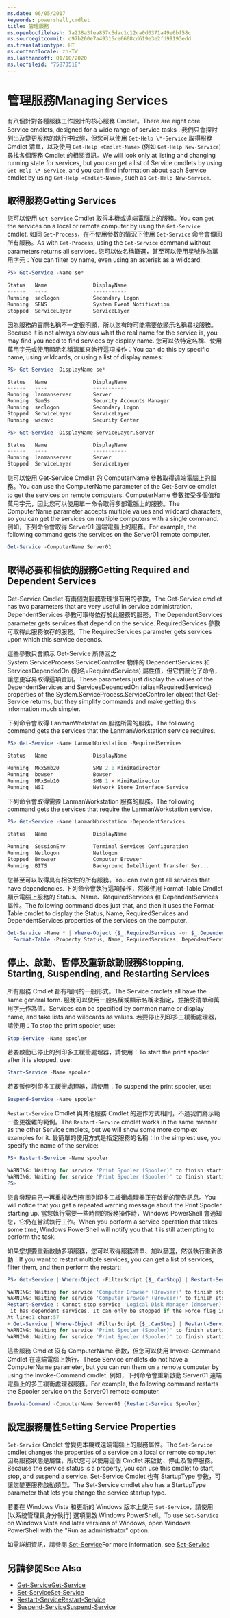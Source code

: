 ```yaml
---
ms.date: 06/05/2017
keywords: powershell,cmdlet
title: 管理服務
ms.openlocfilehash: 7a238a3fea857c5dac1c12ca0d0371a49e6bf58c
ms.sourcegitcommit: d97b200e7a49315ce6608cd619e3e2fd99193edd
ms.translationtype: HT
ms.contentlocale: zh-TW
ms.lasthandoff: 01/10/2020
ms.locfileid: "75870518"
---
```

# <a name="managing-services"></a><span data-ttu-id="e5603-103">管理服務</span><span class="sxs-lookup"><span data-stu-id="e5603-103">Managing Services</span></span>

<span data-ttu-id="e5603-104">有八個針對各種服務工作設計的核心服務 Cmdlet。</span><span class="sxs-lookup"><span data-stu-id="e5603-104">There are eight core Service cmdlets, designed for a wide range of service tasks .</span></span> <span data-ttu-id="e5603-105">我們只會探討列出及變更服務的執行中狀態，但您可以使用 `Get-Help \*-Service` 取得服務 Cmdlet 清單，以及使用 `Get-Help <Cmdlet-Name>` (例如 `Get-Help New-Service`) 尋找各個服務 Cmdlet 的相關資訊。</span><span class="sxs-lookup"><span data-stu-id="e5603-105">We will look only at listing and changing running state for services, but you can get a list of Service cmdlets by using `Get-Help \*-Service`, and you can find information about each Service cmdlet by using `Get-Help <Cmdlet-Name>`, such as `Get-Help New-Service`.</span></span>

## <a name="getting-services"></a><span data-ttu-id="e5603-106">取得服務</span><span class="sxs-lookup"><span data-stu-id="e5603-106">Getting Services</span></span>

<span data-ttu-id="e5603-107">您可以使用 `Get-Service` Cmdlet 取得本機或遠端電腦上的服務。</span><span class="sxs-lookup"><span data-stu-id="e5603-107">You can get the services on a local or remote computer by using the `Get-Service` cmdlet.</span></span> <span data-ttu-id="e5603-108">如同 `Get-Process`，在不使用參數的情況下使用 `Get-Service` 命令會傳回所有服務。</span><span class="sxs-lookup"><span data-stu-id="e5603-108">As with `Get-Process`, using the `Get-Service` command without parameters returns all services.</span></span> <span data-ttu-id="e5603-109">您可以依名稱篩選，甚至可以使用星號作為萬用字元︰</span><span class="sxs-lookup"><span data-stu-id="e5603-109">You can filter by name, even using an asterisk as a wildcard:</span></span>

```powershell
PS> Get-Service -Name se*

Status   Name               DisplayName
------   ----               -----------
Running  seclogon           Secondary Logon
Running  SENS               System Event Notification
Stopped  ServiceLayer       ServiceLayer
```

<span data-ttu-id="e5603-110">因為服務的實際名稱不一定很明顯，所以您有時可能需要依顯示名稱尋找服務。</span><span class="sxs-lookup"><span data-stu-id="e5603-110">Because it is not always obvious what the real name for the service is, you may find you need to find services by display name.</span></span> <span data-ttu-id="e5603-111">您可以依特定名稱、使用萬用字元或使用顯示名稱清單來執行這項操作︰</span><span class="sxs-lookup"><span data-stu-id="e5603-111">You can do this by specific name, using wildcards, or using a list of display names:</span></span>

```powershell
PS> Get-Service -DisplayName se*

Status   Name               DisplayName
------   ----               -----------
Running  lanmanserver       Server
Running  SamSs              Security Accounts Manager
Running  seclogon           Secondary Logon
Stopped  ServiceLayer       ServiceLayer
Running  wscsvc             Security Center

PS> Get-Service -DisplayName ServiceLayer,Server

Status   Name               DisplayName
------   ----               -----------
Running  lanmanserver       Server
Stopped  ServiceLayer       ServiceLayer
```

<span data-ttu-id="e5603-112">您可以使用 Get-Service Cmdlet 的 ComputerName 參數取得遠端電腦上的服務。</span><span class="sxs-lookup"><span data-stu-id="e5603-112">You can use the ComputerName parameter of the Get-Service cmdlet to get the services on remote computers.</span></span> <span data-ttu-id="e5603-113">ComputerName 參數接受多個值和萬用字元，因此您可以使用單一命令取得多部電腦上的服務。</span><span class="sxs-lookup"><span data-stu-id="e5603-113">The ComputerName parameter accepts multiple values and wildcard characters, so you can get the services on multiple computers with a single command.</span></span> <span data-ttu-id="e5603-114">例如，下列命令會取得 Server01 遠端電腦上的服務。</span><span class="sxs-lookup"><span data-stu-id="e5603-114">For example, the following command gets the services on the Server01 remote computer.</span></span>

```powershell
Get-Service -ComputerName Server01
```

## <a name="getting-required-and-dependent-services"></a><span data-ttu-id="e5603-115">取得必要和相依的服務</span><span class="sxs-lookup"><span data-stu-id="e5603-115">Getting Required and Dependent Services</span></span>

<span data-ttu-id="e5603-116">Get-Service Cmdlet 有兩個對服務管理很有用的參數。</span><span class="sxs-lookup"><span data-stu-id="e5603-116">The Get-Service cmdlet has two parameters that are very useful in service administration.</span></span> <span data-ttu-id="e5603-117">DependentServices 參數可取得依存於此服務的服務。</span><span class="sxs-lookup"><span data-stu-id="e5603-117">The DependentServices parameter gets services that depend on the service.</span></span> <span data-ttu-id="e5603-118">RequiredServices 參數可取得此服務依存的服務。</span><span class="sxs-lookup"><span data-stu-id="e5603-118">The RequiredServices parameter gets services upon which this service depends.</span></span>

<span data-ttu-id="e5603-119">這些參數只會顯示 Get-Service 所傳回之 System.ServiceProcess.ServiceController 物件的 DependentServices 和 ServicesDependedOn (別名=RequiredServices) 屬性值，但它們簡化了命令，讓您更容易取得這項資訊。</span><span class="sxs-lookup"><span data-stu-id="e5603-119">These parameters just display the values of the DependentServices and ServicesDependedOn (alias=RequiredServices) properties of the System.ServiceProcess.ServiceController object that Get-Service returns, but they simplify commands and make getting this information much simpler.</span></span>

<span data-ttu-id="e5603-120">下列命令會取得 LanmanWorkstation 服務所需的服務。</span><span class="sxs-lookup"><span data-stu-id="e5603-120">The following command gets the services that the LanmanWorkstation service requires.</span></span>

```powershell
PS> Get-Service -Name LanmanWorkstation -RequiredServices

Status   Name               DisplayName
------   ----               -----------
Running  MRxSmb20           SMB 2.0 MiniRedirector
Running  bowser             Bowser
Running  MRxSmb10           SMB 1.x MiniRedirector
Running  NSI                Network Store Interface Service
```

<span data-ttu-id="e5603-121">下列命令會取得需要 LanmanWorkstation 服務的服務。</span><span class="sxs-lookup"><span data-stu-id="e5603-121">The following command gets the services that require the LanmanWorkstation service.</span></span>

```powershell
PS> Get-Service -Name LanmanWorkstation -DependentServices

Status   Name               DisplayName
------   ----               -----------
Running  SessionEnv         Terminal Services Configuration
Running  Netlogon           Netlogon
Stopped  Browser            Computer Browser
Running  BITS               Background Intelligent Transfer Ser...
```

<span data-ttu-id="e5603-122">您甚至可以取得具有相依性的所有服務。</span><span class="sxs-lookup"><span data-stu-id="e5603-122">You can even get all services that have dependencies.</span></span> <span data-ttu-id="e5603-123">下列命令會執行這項操作，然後使用 Format-Table Cmdlet 顯示電腦上服務的 Status、Name、RequiredServices 和 DependentServices 屬性。</span><span class="sxs-lookup"><span data-stu-id="e5603-123">The following command does just that, and then it uses the Format-Table cmdlet to display the Status, Name, RequiredServices and DependentServices properties of the services on the computer.</span></span>

```powershell
Get-Service -Name * | Where-Object {$_.RequiredServices -or $_.DependentServices} |
  Format-Table -Property Status, Name, RequiredServices, DependentServices -auto
```

## <a name="stopping-starting-suspending-and-restarting-services"></a><span data-ttu-id="e5603-124">停止、啟動、暫停及重新啟動服務</span><span class="sxs-lookup"><span data-stu-id="e5603-124">Stopping, Starting, Suspending, and Restarting Services</span></span>

<span data-ttu-id="e5603-125">所有服務 Cmdlet 都有相同的一般形式。</span><span class="sxs-lookup"><span data-stu-id="e5603-125">The Service cmdlets all have the same general form.</span></span> <span data-ttu-id="e5603-126">服務可以使用一般名稱或顯示名稱來指定，並接受清單和萬用字元作為值。</span><span class="sxs-lookup"><span data-stu-id="e5603-126">Services can be specified by common name or display name, and take lists and wildcards as values.</span></span> <span data-ttu-id="e5603-127">若要停止列印多工緩衝處理器，請使用：</span><span class="sxs-lookup"><span data-stu-id="e5603-127">To stop the print spooler, use:</span></span>

```powershell
Stop-Service -Name spooler
```

<span data-ttu-id="e5603-128">若要啟動已停止的列印多工緩衝處理器，請使用：</span><span class="sxs-lookup"><span data-stu-id="e5603-128">To start the print spooler after it is stopped, use:</span></span>

```powershell
Start-Service -Name spooler
```

<span data-ttu-id="e5603-129">若要暫停列印多工緩衝處理器，請使用：</span><span class="sxs-lookup"><span data-stu-id="e5603-129">To suspend the print spooler, use:</span></span>

```powershell
Suspend-Service -Name spooler
```

<span data-ttu-id="e5603-130">`Restart-Service` Cmdlet 與其他服務 Cmdlet 的運作方式相同，不過我們將示範一些更複雜的範例。</span><span class="sxs-lookup"><span data-stu-id="e5603-130">The `Restart-Service` cmdlet works in the same manner as the other Service cmdlets, but we will show some more complex examples for it.</span></span> <span data-ttu-id="e5603-131">最簡單的使用方式是指定服務的名稱︰</span><span class="sxs-lookup"><span data-stu-id="e5603-131">In the simplest use, you specify the name of the service:</span></span>

```powershell
PS> Restart-Service -Name spooler

WARNING: Waiting for service 'Print Spooler (Spooler)' to finish starting...
WARNING: Waiting for service 'Print Spooler (Spooler)' to finish starting...
PS>
```

<span data-ttu-id="e5603-132">您會發現自己一再重複收到有關列印多工緩衝處理器正在啟動的警告訊息。</span><span class="sxs-lookup"><span data-stu-id="e5603-132">You will notice that you get a repeated warning message about the Print Spooler starting up.</span></span> <span data-ttu-id="e5603-133">當您執行需要一些時間的服務操作時，Windows PowerShell 會通知您，它仍在嘗試執行工作。</span><span class="sxs-lookup"><span data-stu-id="e5603-133">When you perform a service operation that takes some time, Windows PowerShell will notify you that it is still attempting to perform the task.</span></span>

<span data-ttu-id="e5603-134">如果您想要重新啟動多項服務，您可以取得服務清單、加以篩選，然後執行重新啟動︰</span><span class="sxs-lookup"><span data-stu-id="e5603-134">If you want to restart multiple services, you can get a list of services, filter them, and then perform the restart:</span></span>

```powershell
PS> Get-Service | Where-Object -FilterScript {$_.CanStop} | Restart-Service

WARNING: Waiting for service 'Computer Browser (Browser)' to finish stopping...
WARNING: Waiting for service 'Computer Browser (Browser)' to finish stopping...
Restart-Service : Cannot stop service 'Logical Disk Manager (dmserver)' because
 it has dependent services. It can only be stopped if the Force flag is set.
At line:1 char:57
+ Get-Service | Where-Object -FilterScript {$_.CanStop} | Restart-Service <<<<
WARNING: Waiting for service 'Print Spooler (Spooler)' to finish starting...
WARNING: Waiting for service 'Print Spooler (Spooler)' to finish starting...
```

<span data-ttu-id="e5603-135">這些服務 Cmdlet 沒有 ComputerName 參數，但您可以使用 Invoke-Command Cmdlet 在遠端電腦上執行。</span><span class="sxs-lookup"><span data-stu-id="e5603-135">These Service cmdlets do not have a ComputerName parameter, but you can run them on a remote computer by using the Invoke-Command cmdlet.</span></span> <span data-ttu-id="e5603-136">例如，下列命令會重新啟動 Server01 遠端電腦上的多工緩衝處理器服務。</span><span class="sxs-lookup"><span data-stu-id="e5603-136">For example, the following command restarts the Spooler service on the Server01 remote computer.</span></span>

```powershell
Invoke-Command -ComputerName Server01 {Restart-Service Spooler}
```

## <a name="setting-service-properties"></a><span data-ttu-id="e5603-137">設定服務屬性</span><span class="sxs-lookup"><span data-stu-id="e5603-137">Setting Service Properties</span></span>

<span data-ttu-id="e5603-138">`Set-Service` Cmdlet 會變更本機或遠端電腦上的服務屬性。</span><span class="sxs-lookup"><span data-stu-id="e5603-138">The `Set-Service` cmdlet changes the properties of a service on a local or remote computer.</span></span> <span data-ttu-id="e5603-139">因為服務狀態是屬性，所以您可以使用這個 Cmdlet 來啟動、停止及暫停服務。</span><span class="sxs-lookup"><span data-stu-id="e5603-139">Because the service status is a property, you can use this cmdlet to start, stop, and suspend a service.</span></span>
<span data-ttu-id="e5603-140">Set-Service Cmdlet 也有 StartupType 參數，可讓您變更服務啟動類型。</span><span class="sxs-lookup"><span data-stu-id="e5603-140">The Set-Service cmdlet also has a StartupType parameter that lets you change the service startup type.</span></span>

<span data-ttu-id="e5603-141">若要在 Windows Vista 和更新的 Windows 版本上使用 `Set-Service`，請使用 [以系統管理員身分執行] 選項開啟 Windows PowerShell。</span><span class="sxs-lookup"><span data-stu-id="e5603-141">To use `Set-Service` on Windows Vista and later versions of Windows, open Windows PowerShell with the "Run as administrator" option.</span></span>

<span data-ttu-id="e5603-142">如需詳細資訊，請參閱 [Set-Service](/powershell/module/Microsoft.PowerShell.Management/set-service)</span><span class="sxs-lookup"><span data-stu-id="e5603-142">For more information, see [Set-Service](/powershell/module/Microsoft.PowerShell.Management/set-service)</span></span>

## <a name="see-also"></a><span data-ttu-id="e5603-143">另請參閱</span><span class="sxs-lookup"><span data-stu-id="e5603-143">See Also</span></span>

- [<span data-ttu-id="e5603-144">Get-Service</span><span class="sxs-lookup"><span data-stu-id="e5603-144">Get-Service</span></span>](/powershell/module/Microsoft.PowerShell.Management/get-service)
- [<span data-ttu-id="e5603-145">Set-Service</span><span class="sxs-lookup"><span data-stu-id="e5603-145">Set-Service</span></span>](/powershell/module/Microsoft.PowerShell.Management/set-service)
- [<span data-ttu-id="e5603-146">Restart-Service</span><span class="sxs-lookup"><span data-stu-id="e5603-146">Restart-Service</span></span>](/powershell/module/Microsoft.PowerShell.Management/restart-service)
- [<span data-ttu-id="e5603-147">Suspend-Service</span><span class="sxs-lookup"><span data-stu-id="e5603-147">Suspend-Service</span></span>](/powershell/module/Microsoft.PowerShell.Management/suspend-service)

